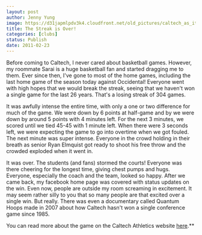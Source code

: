 ```yaml
---
layout: post
author: Jenny Yung
image: https://d31japmlpdv3k4.cloudfront.net/old_pictures/caltech_as_it_happens/6a0105349b8251970b014e5f67a396970c.jpg
title: The Streak is Over! 
categories: [clubs]
status: Publish
date: 2011-02-23
---
```


Before coming to Caltech, I never cared about basketball games. However, my roommate Sarai is a huge basketball fan and started dragging me to them. Ever since then, I've gone to most of the home games, including the last home game of the season today against Occidental! Everyone went with high hopes that we would break the streak, seeing that we haven't won a single game for the last 26 years. That's a losing streak of 304 games.

It was awfully intense the entire time, with only a one or two difference for much of the game. We were down by 6 points at half-game and by we were down by around 5 points with 4 minutes left. For the next 3 minutes, we scored until we tied 45-45 with 1 minute left. When there were 3 seconds left, we were expecting the game to go into overtime when we got fouled. The next minute was super intense. Everyone in the crowd holding in their breath as senior Ryan Elmquist got ready to shoot his free throw and the crowded exploded when it went in.

It was over. The students (and fans) stormed the courts! Everyone was there cheering for the longest time, giving chest pumps and hugs. Everyone, especially the coach and the team, looked so happy. After we came back, my facebook home page was covered with status updates on the win. Even now, people are outside my room screaming in excitement. It may seem rather silly to you that so many people are that excited over a single win. But really. There was even a documentary called Quantum Hoops made in 2007 about how Caltech hasn't won a single conference game since 1985.

You can read more about the game on the Caltech Athletics website <a href="https://gocaltech.com/sports/mbkb/2010-11/releases/20110223mscsko" target="_self">here</a>.**
